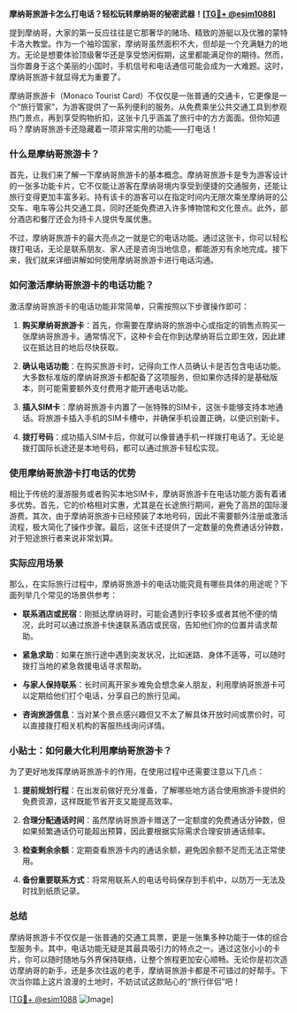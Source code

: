 **摩纳哥旅游卡怎么打电话？轻松玩转摩纳哥的秘密武器！[[TG💪+ @esim1088](https://t.me/s/esim1088)]**

提到摩纳哥，大家的第一反应往往是它那奢华的赌场、精致的游艇以及优雅的蒙特卡洛大教堂。作为一个袖珍国家，摩纳哥虽然面积不大，但却是一个充满魅力的地方。无论是想要体验顶级奢华还是享受悠闲假期，这里都能满足你的期待。然而，当你置身于这个美丽的小国时，手机信号和电话通信可能会成为一大难题。这时，摩纳哥旅游卡就显得尤为重要了。

摩纳哥旅游卡（Monaco Tourist Card）不仅仅是一张普通的交通卡，它更像是一个“旅行管家”，为游客提供了一系列便利的服务。从免费乘坐公共交通工具到参观热门景点，再到享受购物折扣，这张卡几乎涵盖了旅行中的方方面面。但你知道吗？摩纳哥旅游卡还隐藏着一项非常实用的功能——打电话！

### 什么是摩纳哥旅游卡？

首先，让我们来了解一下摩纳哥旅游卡的基本概念。摩纳哥旅游卡是专为游客设计的一张多功能卡片，它不仅能让游客在摩纳哥境内享受到便捷的交通服务，还能让旅行变得更加丰富多彩。持有该卡的游客可以在指定时间内无限次乘坐摩纳哥的公交车、电车等公共交通工具，同时还能免费进入许多博物馆和文化景点。此外，部分酒店和餐厅还会为持卡人提供专属优惠。

不过，摩纳哥旅游卡的最大亮点之一就是它的电话功能。通过这张卡，你可以轻松拨打电话，无论是联系朋友、家人还是咨询当地信息，都能游刃有余地完成。接下来，我们就来详细讲解如何使用摩纳哥旅游卡进行电话沟通。

### 如何激活摩纳哥旅游卡的电话功能？

激活摩纳哥旅游卡的电话功能非常简单，只需按照以下步骤操作即可：

1. **购买摩纳哥旅游卡**：首先，你需要在摩纳哥的旅游中心或指定的销售点购买一张摩纳哥旅游卡。通常情况下，这种卡会在你到达摩纳哥后立即生效，因此建议在抵达目的地后尽快获取。

2. **确认电话功能**：在购买旅游卡时，记得向工作人员确认卡是否包含电话功能。大多数标准版的摩纳哥旅游卡都配备了这项服务，但如果你选择的是基础版本，则可能需要额外支付费用才能开通电话功能。

3. **插入SIM卡**：摩纳哥旅游卡内置了一张特殊的SIM卡，这张卡能够支持本地通话。将旅游卡插入手机的SIM卡槽中，并确保手机设置正确，以便识别新卡。

4. **拨打号码**：成功插入SIM卡后，你就可以像普通手机一样拨打电话了。无论是拨打国际长途还是本地号码，都可以通过旅游卡轻松实现。

### 使用摩纳哥旅游卡打电话的优势

相比于传统的漫游服务或者购买本地SIM卡，摩纳哥旅游卡在电话功能方面有着诸多优势。首先，它的价格相对实惠，尤其是在长途旅行期间，避免了高昂的国际漫游费。其次，由于摩纳哥旅游卡已经预装了本地号码，因此不需要额外注册或激活流程，极大简化了操作步骤。最后，这张卡还提供了一定数量的免费通话分钟数，对于短途旅行者来说非常划算。

### 实际应用场景

那么，在实际旅行过程中，摩纳哥旅游卡的电话功能究竟有哪些具体的用途呢？下面列举几个常见的场景供参考：

- **联系酒店或民宿**：刚抵达摩纳哥时，可能会遇到行李较多或者其他不便的情况，此时可以通过旅游卡快速联系酒店或民宿，告知他们你的位置并请求帮助。
  
- **紧急求助**：如果在旅行途中遇到突发状况，比如迷路、身体不适等，可以随时拨打当地的紧急救援电话寻求帮助。

- **与家人保持联系**：长时间离开家乡难免会想念亲人朋友，利用摩纳哥旅游卡可以定期给他们打个电话，分享自己的旅行见闻。

- **咨询旅游信息**：当对某个景点感兴趣但又不太了解具体开放时间或票价时，可以直接拨打相关机构的客服热线询问详情。

### 小贴士：如何最大化利用摩纳哥旅游卡？

为了更好地发挥摩纳哥旅游卡的作用，在使用过程中还需要注意以下几点：

1. **提前规划行程**：在出发前做好充分准备，了解哪些地方适合使用旅游卡提供的免费资源，这样既能节省开支又能提高效率。

2. **合理分配通话时间**：虽然摩纳哥旅游卡赠送了一定额度的免费通话分钟数，但如果频繁通话仍可能超出预算，因此要根据实际需求合理安排通话频率。

3. **检查剩余余额**：定期查看旅游卡内的通话余额，避免因余额不足而无法正常使用。

4. **备份重要联系方式**：将常用联系人的电话号码保存到手机中，以防万一无法及时找到纸质记录。

### 总结

摩纳哥旅游卡不仅仅是一张普通的交通工具票，更是一张集多种功能于一体的综合型服务卡。其中，电话功能无疑是其最具吸引力的特点之一。通过这张小小的卡片，你可以随时随地与外界保持联络，让整个旅程更加安心顺畅。无论你是初次造访摩纳哥的新手，还是多次往返的老手，摩纳哥旅游卡都是不可错过的好帮手。下次当你踏上这片浪漫的土地时，不妨试试这款贴心的“旅行伴侣”吧！

[[TG💪+ @esim1088](https://t.me/s/esim1088) ![Image](https://i.postimg.cc/4NQfJmqS/Snipaste-2025-05-13-00-14-12.png)]